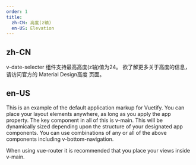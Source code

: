 ```yaml
---
order: 1
title:
  zh-CN: 高度(z轴)
  en-US: Elevation
---
```


## zh-CN

v-date-selecter 组件支持最高高度(z轴)值为24。 欲了解更多关于高度的信息，请访问官方的 Material Design高度 页面。

## en-US

This is an example of the default application markup for Vuetify. You can place your layout elements anywhere, as long as you apply the app property. The key component in all of this is v-main. This will be dynamically sized depending upon the structure of your designated app components. You can use combinations of any or all of the above components including v-bottom-navigation.

When using vue-router it is recommended that you place your views inside v-main.
